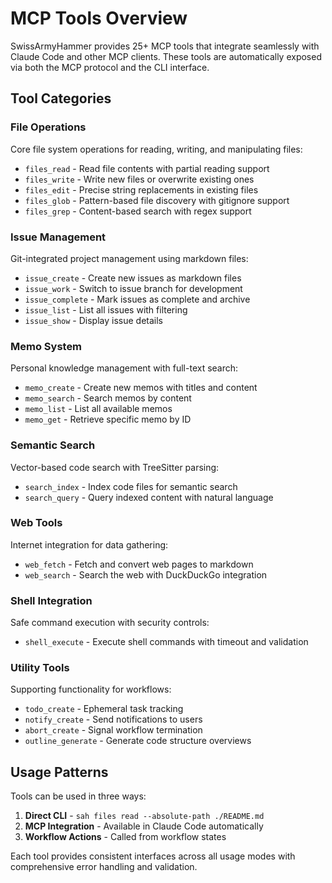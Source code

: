 # MCP Tools Overview

SwissArmyHammer provides 25+ MCP tools that integrate seamlessly with Claude Code and other MCP clients. These tools are automatically exposed via both the MCP protocol and the CLI interface.

## Tool Categories

### File Operations
Core file system operations for reading, writing, and manipulating files:
- `files_read` - Read file contents with partial reading support
- `files_write` - Write new files or overwrite existing ones
- `files_edit` - Precise string replacements in existing files
- `files_glob` - Pattern-based file discovery with gitignore support
- `files_grep` - Content-based search with regex support

### Issue Management
Git-integrated project management using markdown files:
- `issue_create` - Create new issues as markdown files
- `issue_work` - Switch to issue branch for development
- `issue_complete` - Mark issues as complete and archive
- `issue_list` - List all issues with filtering
- `issue_show` - Display issue details

### Memo System
Personal knowledge management with full-text search:
- `memo_create` - Create new memos with titles and content
- `memo_search` - Search memos by content
- `memo_list` - List all available memos
- `memo_get` - Retrieve specific memo by ID

### Semantic Search
Vector-based code search with TreeSitter parsing:
- `search_index` - Index code files for semantic search
- `search_query` - Query indexed content with natural language

### Web Tools
Internet integration for data gathering:
- `web_fetch` - Fetch and convert web pages to markdown
- `web_search` - Search the web with DuckDuckGo integration

### Shell Integration
Safe command execution with security controls:
- `shell_execute` - Execute shell commands with timeout and validation

### Utility Tools
Supporting functionality for workflows:
- `todo_create` - Ephemeral task tracking
- `notify_create` - Send notifications to users
- `abort_create` - Signal workflow termination
- `outline_generate` - Generate code structure overviews

## Usage Patterns

Tools can be used in three ways:

1. **Direct CLI** - `sah files read --absolute-path ./README.md`
2. **MCP Integration** - Available in Claude Code automatically
3. **Workflow Actions** - Called from workflow states

Each tool provides consistent interfaces across all usage modes with comprehensive error handling and validation.